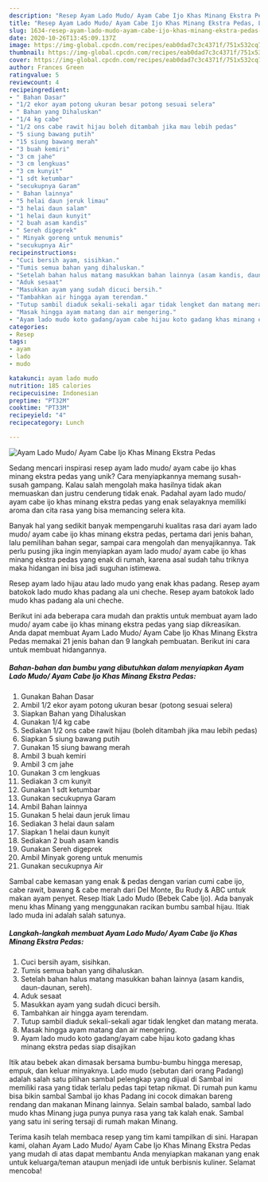 ```yaml
---
description: "Resep Ayam Lado Mudo/ Ayam Cabe Ijo Khas Minang Ekstra Pedas, Lezat Sekali"
title: "Resep Ayam Lado Mudo/ Ayam Cabe Ijo Khas Minang Ekstra Pedas, Lezat Sekali"
slug: 1634-resep-ayam-lado-mudo-ayam-cabe-ijo-khas-minang-ekstra-pedas-lezat-sekali
date: 2020-10-26T13:45:09.137Z
image: https://img-global.cpcdn.com/recipes/eab0dad7c3c4371f/751x532cq70/ayam-lado-mudo-ayam-cabe-ijo-khas-minang-ekstra-pedas-foto-resep-utama.jpg
thumbnail: https://img-global.cpcdn.com/recipes/eab0dad7c3c4371f/751x532cq70/ayam-lado-mudo-ayam-cabe-ijo-khas-minang-ekstra-pedas-foto-resep-utama.jpg
cover: https://img-global.cpcdn.com/recipes/eab0dad7c3c4371f/751x532cq70/ayam-lado-mudo-ayam-cabe-ijo-khas-minang-ekstra-pedas-foto-resep-utama.jpg
author: Frances Green
ratingvalue: 5
reviewcount: 4
recipeingredient:
- " Bahan Dasar"
- "1/2 ekor ayam potong ukuran besar potong sesuai selera"
- " Bahan yang Dihaluskan"
- "1/4 kg cabe"
- "1/2 ons cabe rawit hijau boleh ditambah jika mau lebih pedas"
- "5 siung bawang putih"
- "15 siung bawang merah"
- "3 buah kemiri"
- "3 cm jahe"
- "3 cm lengkuas"
- "3 cm kunyit"
- "1 sdt ketumbar"
- "secukupnya Garam"
- " Bahan lainnya"
- "5 helai daun jeruk limau"
- "3 helai daun salam"
- "1 helai daun kunyit"
- "2 buah asam kandis"
- " Sereh digeprek"
- " Minyak goreng untuk menumis"
- "secukupnya Air"
recipeinstructions:
- "Cuci bersih ayam, sisihkan."
- "Tumis semua bahan yang dihaluskan."
- "Setelah bahan halus matang masukkan bahan lainnya (asam kandis, daun-daunan, sereh)."
- "Aduk sesaat"
- "Masukkan ayam yang sudah dicuci bersih."
- "Tambahkan air hingga ayam terendam."
- "Tutup sambil diaduk sekali-sekali agar tidak lengket dan matang merata."
- "Masak hingga ayam matang dan air mengering."
- "Ayam lado mudo koto gadang/ayam cabe hijau koto gadang khas minang ekstra pedas siap disajikan"
categories:
- Resep
tags:
- ayam
- lado
- mudo

katakunci: ayam lado mudo 
nutrition: 185 calories
recipecuisine: Indonesian
preptime: "PT32M"
cooktime: "PT33M"
recipeyield: "4"
recipecategory: Lunch

---
```



![Ayam Lado Mudo/ Ayam Cabe Ijo Khas Minang Ekstra Pedas](https://img-global.cpcdn.com/recipes/eab0dad7c3c4371f/751x532cq70/ayam-lado-mudo-ayam-cabe-ijo-khas-minang-ekstra-pedas-foto-resep-utama.jpg)

Sedang mencari inspirasi resep ayam lado mudo/ ayam cabe ijo khas minang ekstra pedas yang unik? Cara menyiapkannya memang susah-susah gampang. Kalau salah mengolah maka hasilnya tidak akan memuaskan dan justru cenderung tidak enak. Padahal ayam lado mudo/ ayam cabe ijo khas minang ekstra pedas yang enak selayaknya memiliki aroma dan cita rasa yang bisa memancing selera kita.

Banyak hal yang sedikit banyak mempengaruhi kualitas rasa dari ayam lado mudo/ ayam cabe ijo khas minang ekstra pedas, pertama dari jenis bahan, lalu pemilihan bahan segar, sampai cara mengolah dan menyajikannya. Tak perlu pusing jika ingin menyiapkan ayam lado mudo/ ayam cabe ijo khas minang ekstra pedas yang enak di rumah, karena asal sudah tahu triknya maka hidangan ini bisa jadi suguhan istimewa.

Resep ayam lado hijau atau lado mudo yang enak khas padang. Resep ayam batokok lado mudo khas padang ala uni cheche. Resep ayam batokok lado mudo khas padang ala uni cheche.


Berikut ini ada beberapa cara mudah dan praktis untuk membuat ayam lado mudo/ ayam cabe ijo khas minang ekstra pedas yang siap dikreasikan. Anda dapat membuat Ayam Lado Mudo/ Ayam Cabe Ijo Khas Minang Ekstra Pedas memakai 21 jenis bahan dan 9 langkah pembuatan. Berikut ini cara untuk membuat hidangannya.

<!--inarticleads1-->

##### Bahan-bahan dan bumbu yang dibutuhkan dalam menyiapkan Ayam Lado Mudo/ Ayam Cabe Ijo Khas Minang Ekstra Pedas:

1. Gunakan  Bahan Dasar
1. Ambil 1/2 ekor ayam potong ukuran besar (potong sesuai selera)
1. Siapkan  Bahan yang Dihaluskan
1. Gunakan 1/4 kg cabe
1. Sediakan 1/2 ons cabe rawit hijau (boleh ditambah jika mau lebih pedas)
1. Siapkan 5 siung bawang putih
1. Gunakan 15 siung bawang merah
1. Ambil 3 buah kemiri
1. Ambil 3 cm jahe
1. Gunakan 3 cm lengkuas
1. Sediakan 3 cm kunyit
1. Gunakan 1 sdt ketumbar
1. Gunakan secukupnya Garam
1. Ambil  Bahan lainnya
1. Gunakan 5 helai daun jeruk limau
1. Sediakan 3 helai daun salam
1. Siapkan 1 helai daun kunyit
1. Sediakan 2 buah asam kandis
1. Gunakan  Sereh digeprek
1. Ambil  Minyak goreng untuk menumis
1. Gunakan secukupnya Air


Sambal cabe kemasan yang enak &amp; pedas dengan varian cumi cabe ijo, cabe rawit, bawang &amp; cabe merah dari Del Monte, Bu Rudy &amp; ABC untuk makan ayam penyet. Resep Itiak Lado Mudo (Bebek Cabe Ijo). Ada banyak menu khas Minang yang menggunakan racikan bumbu sambal hijau. Itiak lado muda ini adalah salah satunya. 

<!--inarticleads2-->

##### Langkah-langkah membuat Ayam Lado Mudo/ Ayam Cabe Ijo Khas Minang Ekstra Pedas:

1. Cuci bersih ayam, sisihkan.
1. Tumis semua bahan yang dihaluskan.
1. Setelah bahan halus matang masukkan bahan lainnya (asam kandis, daun-daunan, sereh).
1. Aduk sesaat
1. Masukkan ayam yang sudah dicuci bersih.
1. Tambahkan air hingga ayam terendam.
1. Tutup sambil diaduk sekali-sekali agar tidak lengket dan matang merata.
1. Masak hingga ayam matang dan air mengering.
1. Ayam lado mudo koto gadang/ayam cabe hijau koto gadang khas minang ekstra pedas siap disajikan


Itik atau bebek akan dimasak bersama bumbu-bumbu hingga meresap, empuk, dan keluar minyaknya. Lado mudo (sebutan dari orang Padang) adalah salah satu pilihan sambal pelengkap yang dijual di Sambal ini memiliki rasa yang tidak terlalu pedas tapi tetap nikmat. Di rumah pun kamu bisa bikin sambal Sambal ijo khas Padang ini cocok dimakan bareng rendang dan makanan Minang lainnya. Selain sambal balado, sambal lado mudo khas Minang juga punya punya rasa yang tak kalah enak. Sambal yang satu ini sering tersaji di rumah makan Minang. 

Terima kasih telah membaca resep yang tim kami tampilkan di sini. Harapan kami, olahan Ayam Lado Mudo/ Ayam Cabe Ijo Khas Minang Ekstra Pedas yang mudah di atas dapat membantu Anda menyiapkan makanan yang enak untuk keluarga/teman ataupun menjadi ide untuk berbisnis kuliner. Selamat mencoba!
